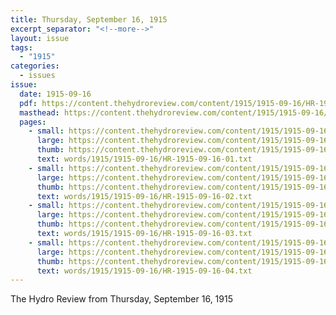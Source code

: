 ```yaml
---
title: Thursday, September 16, 1915
excerpt_separator: "<!--more-->"
layout: issue
tags:
  - "1915"
categories:
  - issues
issue:
  date: 1915-09-16
  pdf: https://content.thehydroreview.com/content/1915/1915-09-16/HR-1915-09-16.pdf
  masthead: https://content.thehydroreview.com/content/1915/1915-09-16/masthead/HR-1915-09-16.jpg
  pages:
    - small: https://content.thehydroreview.com/content/1915/1915-09-16/small/HR-1915-09-16-01.jpg
      large: https://content.thehydroreview.com/content/1915/1915-09-16/large/HR-1915-09-16-01.jpg
      thumb: https://content.thehydroreview.com/content/1915/1915-09-16/thumbnails/HR-1915-09-16-01.jpg
      text: words/1915/1915-09-16/HR-1915-09-16-01.txt
    - small: https://content.thehydroreview.com/content/1915/1915-09-16/small/HR-1915-09-16-02.jpg
      large: https://content.thehydroreview.com/content/1915/1915-09-16/large/HR-1915-09-16-02.jpg
      thumb: https://content.thehydroreview.com/content/1915/1915-09-16/thumbnails/HR-1915-09-16-02.jpg
      text: words/1915/1915-09-16/HR-1915-09-16-02.txt
    - small: https://content.thehydroreview.com/content/1915/1915-09-16/small/HR-1915-09-16-03.jpg
      large: https://content.thehydroreview.com/content/1915/1915-09-16/large/HR-1915-09-16-03.jpg
      thumb: https://content.thehydroreview.com/content/1915/1915-09-16/thumbnails/HR-1915-09-16-03.jpg
      text: words/1915/1915-09-16/HR-1915-09-16-03.txt
    - small: https://content.thehydroreview.com/content/1915/1915-09-16/small/HR-1915-09-16-04.jpg
      large: https://content.thehydroreview.com/content/1915/1915-09-16/large/HR-1915-09-16-04.jpg
      thumb: https://content.thehydroreview.com/content/1915/1915-09-16/thumbnails/HR-1915-09-16-04.jpg
      text: words/1915/1915-09-16/HR-1915-09-16-04.txt
---
```


The Hydro Review from Thursday, September 16, 1915

<!--more-->

